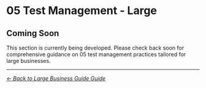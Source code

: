 # 05 Test Management - Large

## Coming Soon

This section is currently being developed. Please check back soon for comprehensive guidance on 05 test management practices tailored for large businesses.

---
*[← Back to Large Business Guide Guide](../README.md)*
